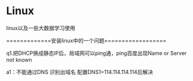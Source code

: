 # Linux
linux以及一些大数据学习使用

=============安装linux中的一个问题==================

q1.把DHCP换成静态IP后，局域网可以ping通，ping百度出现Name or Server not known

a1：不能通过DNS 识别出域名 配置DNS1=114.114.114.114后解决


